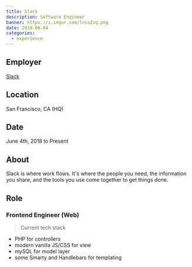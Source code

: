 ```yaml
---
title: Slack
description: Software Engineer
banner: https://i.imgur.com/lnsuZvq.png
date: 2018-06-04
categories:
  - experience
---
```


## Employer

[Slack](//slack.com)

## Location

San Francisco, CA (HQ)

## Date

June 4th, 2018 to Present

## About

Slack is where work flows. It's where the people you need, the information you share, and the tools you use come together to get things done.

## Role

### Frontend Engineer (Web)

> Current tech stack

* PHP for controllers
* modern vanilla JS/CSS for view
* mySQL for model layer
* some Smarty and Handlebars for templating

